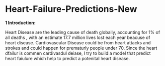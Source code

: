 # Heart-Failure-Predictions-New
**1 Introduction:**

 Heart Disease are the leading cause of death globally, accounting for 1% of all deaths , with an estimate 17.7 million lives lost each year beacuse of heart disease. 
 Cardiovascular Disease could be from heart attacks and strokes and could happen for prematurly people under 70. Since the heart dfailur is commen cardivasdul deiase, I try to build a model that predict heart faiulure which help to predict a potenital heart disease.
 
 
 
